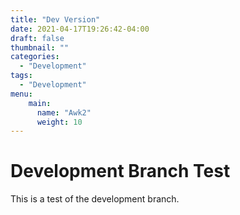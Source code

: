 ```yaml
---
title: "Dev Version"
date: 2021-04-17T19:26:42-04:00
draft: false
thumbnail: ""
categories:
  - "Development"
tags:
  - "Development"
menu:
    main:
      name: "Awk2"
      weight: 10
---
```


# Development Branch Test


This is a test of the development branch.